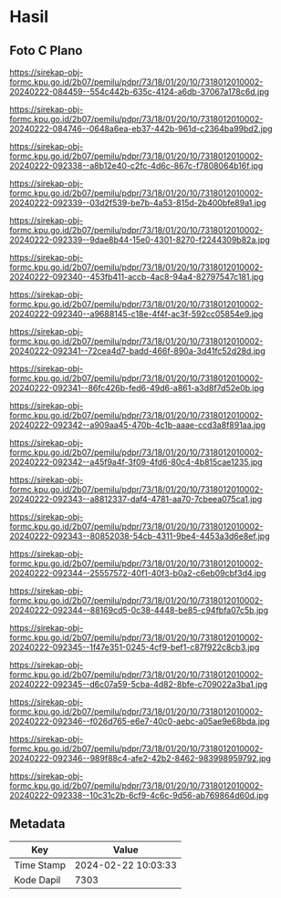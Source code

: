 # Hasil

## Foto C Plano

https://sirekap-obj-formc.kpu.go.id/2b07/pemilu/pdpr/73/18/01/20/10/7318012010002-20240222-084459--554c442b-635c-4124-a6db-37067a178c6d.jpg

https://sirekap-obj-formc.kpu.go.id/2b07/pemilu/pdpr/73/18/01/20/10/7318012010002-20240222-084746--0648a6ea-eb37-442b-961d-c2364ba99bd2.jpg

https://sirekap-obj-formc.kpu.go.id/2b07/pemilu/pdpr/73/18/01/20/10/7318012010002-20240222-092338--a8b12e40-c2fc-4d6c-867c-f7808064b16f.jpg

https://sirekap-obj-formc.kpu.go.id/2b07/pemilu/pdpr/73/18/01/20/10/7318012010002-20240222-092339--03d2f539-be7b-4a53-815d-2b400bfe89a1.jpg

https://sirekap-obj-formc.kpu.go.id/2b07/pemilu/pdpr/73/18/01/20/10/7318012010002-20240222-092339--9dae8b44-15e0-4301-8270-f2244309b82a.jpg

https://sirekap-obj-formc.kpu.go.id/2b07/pemilu/pdpr/73/18/01/20/10/7318012010002-20240222-092340--453fb411-accb-4ac8-94a4-82797547c181.jpg

https://sirekap-obj-formc.kpu.go.id/2b07/pemilu/pdpr/73/18/01/20/10/7318012010002-20240222-092340--a9688145-c18e-4f4f-ac3f-592cc05854e9.jpg

https://sirekap-obj-formc.kpu.go.id/2b07/pemilu/pdpr/73/18/01/20/10/7318012010002-20240222-092341--72cea4d7-badd-466f-890a-3d41fc52d28d.jpg

https://sirekap-obj-formc.kpu.go.id/2b07/pemilu/pdpr/73/18/01/20/10/7318012010002-20240222-092341--86fc426b-fed6-49d6-a861-a3d8f7d52e0b.jpg

https://sirekap-obj-formc.kpu.go.id/2b07/pemilu/pdpr/73/18/01/20/10/7318012010002-20240222-092342--a909aa45-470b-4c1b-aaae-ccd3a8f891aa.jpg

https://sirekap-obj-formc.kpu.go.id/2b07/pemilu/pdpr/73/18/01/20/10/7318012010002-20240222-092342--a45f9a4f-3f09-4fd6-80c4-4b815cae1235.jpg

https://sirekap-obj-formc.kpu.go.id/2b07/pemilu/pdpr/73/18/01/20/10/7318012010002-20240222-092343--a8812337-daf4-4781-aa70-7cbeea075ca1.jpg

https://sirekap-obj-formc.kpu.go.id/2b07/pemilu/pdpr/73/18/01/20/10/7318012010002-20240222-092343--80852038-54cb-4311-9be4-4453a3d6e8ef.jpg

https://sirekap-obj-formc.kpu.go.id/2b07/pemilu/pdpr/73/18/01/20/10/7318012010002-20240222-092344--25557572-40f1-40f3-b0a2-c6eb09cbf3d4.jpg

https://sirekap-obj-formc.kpu.go.id/2b07/pemilu/pdpr/73/18/01/20/10/7318012010002-20240222-092344--88169cd5-0c38-4448-be85-c94fbfa07c5b.jpg

https://sirekap-obj-formc.kpu.go.id/2b07/pemilu/pdpr/73/18/01/20/10/7318012010002-20240222-092345--1f47e351-0245-4cf9-bef1-c87f922c8cb3.jpg

https://sirekap-obj-formc.kpu.go.id/2b07/pemilu/pdpr/73/18/01/20/10/7318012010002-20240222-092345--d6c07a59-5cba-4d82-8bfe-c709022a3ba1.jpg

https://sirekap-obj-formc.kpu.go.id/2b07/pemilu/pdpr/73/18/01/20/10/7318012010002-20240222-092346--f026d765-e6e7-40c0-aebc-a05ae9e68bda.jpg

https://sirekap-obj-formc.kpu.go.id/2b07/pemilu/pdpr/73/18/01/20/10/7318012010002-20240222-092346--989f88c4-afe2-42b2-8462-983998959792.jpg

https://sirekap-obj-formc.kpu.go.id/2b07/pemilu/pdpr/73/18/01/20/10/7318012010002-20240222-092338--10c31c2b-6cf9-4c6c-9d56-ab769864d60d.jpg


## Metadata

| Key        | Value               |
| ---------- | ------------------- |
| Time Stamp | 2024-02-22 10:03:33 |
| Kode Dapil | 7303                |



